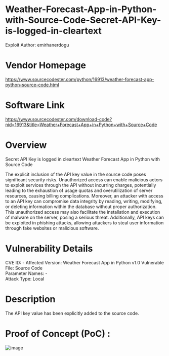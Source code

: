 # Weather-Forecast-App-in-Python-with-Source-Code-Secret-API-Key-is-logged-in-cleartext

Exploit Author: emirhanerdogu

# Vendor Homepage

https://www.sourcecodester.com/python/16913/weather-forecast-app-python-source-code.html

# Software Link

https://www.sourcecodester.com/download-code?nid=16913&title=Weather+Forecast+App+in+Python+with+Source+Code

# Overview

Secret API Key is logged in cleartext Weather Forecast App in Python with Source Code

The explicit inclusion of the API key value in the source code poses significant security risks. Unauthorized access can enable malicious actors to exploit services through the API without incurring charges, potentially leading to the exhaustion of usage quotas and overutilization of server resources, causing billing complications. Moreover, an attacker with access to an API key can compromise data integrity by reading, writing, modifying, or deleting information within the database without proper authorization. This unauthorized access may also facilitate the installation and execution of malware on the server, posing a serious threat. Additionally, API keys can be exploited in phishing attacks, allowing attackers to steal user information through fake websites or malicious software.

# Vulnerability Details

CVE ID: - 
Affected Version:  Weather Forecast App in Python v1.0
Vulnerable File: Source Code  
Parameter Names: -  
Attack Type: Local  

# Description

The API key value has been explicitly added to the source code.

# Proof of Concept (PoC) :

![image](https://github.com/emirhanerdogu/Weather-Forecast-App-in-Python-with-Source-Code-Secret-API-Key-is-logged-in-cleartext/assets/32299032/1e348c02-d896-4f4b-8e3b-fd1c5195252b)
